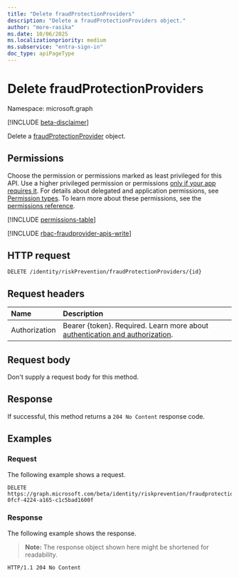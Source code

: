 ```yaml
---
title: "Delete fraudProtectionProviders"
description: "Delete a fraudProtectionProviders object."
author: "more-rasika"
ms.date: 10/06/2025
ms.localizationpriority: medium
ms.subservice: "entra-sign-in"
doc_type: apiPageType
---
```


# Delete fraudProtectionProviders

Namespace: microsoft.graph

[!INCLUDE [beta-disclaimer](../../includes/beta-disclaimer.md)]

Delete a [fraudProtectionProvider](../resources/fraudprotectionprovider.md) object.

## Permissions

Choose the permission or permissions marked as least privileged for this API. Use a higher privileged permission or permissions [only if your app requires it](/graph/permissions-overview#best-practices-for-using-microsoft-graph-permissions). For details about delegated and application permissions, see [Permission types](/graph/permissions-overview#permission-types). To learn more about these permissions, see the [permissions reference](/graph/permissions-reference).

<!-- { "blockType": "permissions", "name": "riskpreventioncontainer_delete_fraudprotectionproviders" } -->
[!INCLUDE [permissions-table](../includes/permissions/riskpreventioncontainer-delete-fraudprotectionproviders-permissions.md)]

[!INCLUDE [rbac-fraudprovider-apis-write](../includes/rbac-for-apis/rbac-fraudprovider-apis-write.md)]

## HTTP request

<!-- {
  "blockType": "ignored"
}
-->
``` http
DELETE /identity/riskPrevention/fraudProtectionProviders/{id}
```

## Request headers

|Name|Description|
|:---|:---|
|Authorization|Bearer {token}. Required. Learn more about [authentication and authorization](/graph/auth/auth-concepts).|

## Request body

Don't supply a request body for this method.

## Response

If successful, this method returns a `204 No Content` response code.

## Examples

### Request

The following example shows a request.
<!-- {
  "blockType": "request",
  "name": "delete_fraudprotectionprovider"
}
-->
``` http
DELETE https://graph.microsoft.com/beta/identity/riskprevention/fraudprotectionproviders/d474f94f-0fcf-4224-a165-c1c5bad1600f
```


### Response

The following example shows the response.
>**Note:** The response object shown here might be shortened for readability.
<!-- {
  "blockType": "response",
  "truncated": true
}
-->
``` http
HTTP/1.1 204 No Content
```

